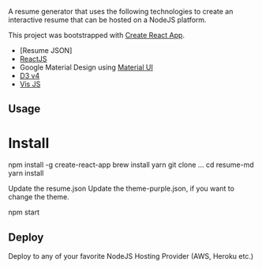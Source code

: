 A resume generator that uses the following technologies to create an interactive resume that can be hosted on a NodeJS platform.

This project was bootstrapped with [Create React App](https://github.com/facebookincubator/create-react-app).

- [Resume JSON]
- [ReactJS](http://github.com/facebook/reactjs)
- Google Material Design using [Material UI](http://www.material-ui.com)
- [D3 v4](http://d3js.org)
- [Vis JS](http://visjs.org)

## Usage

# Install

npm install -g create-react-app
brew install yarn
git clone ...
cd resume-md
yarn install

Update the resume.json
Update the theme-purple.json, if you want to change the theme.

npm start

## Deploy

Deploy to any of your favorite NodeJS Hosting Provider (AWS, Heroku etc.)
